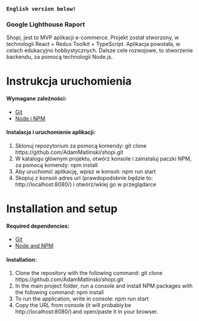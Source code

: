 ### `English version below!`

### Google Lighthouse Raport

Shopi, jest to MVP aplikacji e-commerce. Projekt został stworzony, w technologii React + Redux Toolkit + TypeScript.
Aplikacja powstała, w celach edukacyjno hobbystycznych. Dalsze cele rozwojowe, to stworzenie backendu, za pomocą technologii Node.js.

# Instrukcja uruchomienia

#### Wymagane zależności:

- [Git](https://git-scm.com/downloads)
- [Node i NPM](https://nodejs.org/en/download/)

#### Instalacja i uruchomienie aplikacji:

<ol>
  <li>Sklonuj repozytorium za pomocą komendy: git clone https://github.com/AdamMatlinski/shopi.git</li>
  <li>W katalogu głównym projektu, otwórz konsole i zainstaluj paczki NPM, za pomocą komendy: npm install</li>
  <li>Aby uruchomić aplikację, wpisz w konsoli: npm run start</li>
  <li>Skopiuj z konsoli adres url (prawdopodobnie będzie to: http://localhost:8080/) i otwórz/wklej go w przeglądarce</li>
</ol>

# Installation and setup

#### Required dependencies:

- [Git](https://git-scm.com/downloads)
- [Node and NPM](https://nodejs.org/en/download/)

#### Installation:

<ol>
  <li>Clone the repository with the following command: git clone https://github.com/AdamMatlinski/shopi.git</li>
  <li>In the main project folder, run a console and install NPM packages with the following command: npm install</li>
  <li>To run the application, write in console: npm run start</li>
  <li>Copy the URL from console (it will probably be http://localhost:8080/) and open/paste it in your browser.</li>
</ol>
